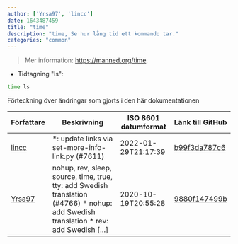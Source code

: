 ```yaml
---
author: ['Yrsa97', 'lincc']
date: 1643487459
title: "time"
description: "time, Se hur lång tid ett kommando tar."
categories: "common"
---
```

> Mer information: <https://manned.org/time>.

- Tidtagning "ls":

```bash
time ls
```
Förteckning över ändringar som gjorts i den här dokumentationen


Författare | Beskrivning | ISO 8601 datumformat | Länk till GitHub
------|-----|-----|-----
[lincc](mailto:46962923+blueskyson@users.noreply.github.com) | *: update links via set-more-info-link.py (#7611) | 2022-01-29T21:17:39 | [b99f3da787c6](https://github.com/tldr-pages/tldr/commit/b99f3da787c6f43a545b9cb5ebd8265b1367fbc4)
[Yrsa97](mailto:73066391+Yrsa97@users.noreply.github.com) | nohup, rev, sleep, source, time, true, tty: add Swedish translation (#4766) * nohup: add Swedish translation * rev: add Swedish [...] | 2020-10-19T20:55:28 | [9880f147499b](https://github.com/tldr-pages/tldr/commit/9880f147499b23feed94cac893f239f52390cd58)

